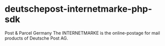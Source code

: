 # deutschepost-internetmarke-php-sdk
Post &amp; Parcel Germany The INTERNETMARKE is the online-postage for mail products of Deutsche Post AG.
